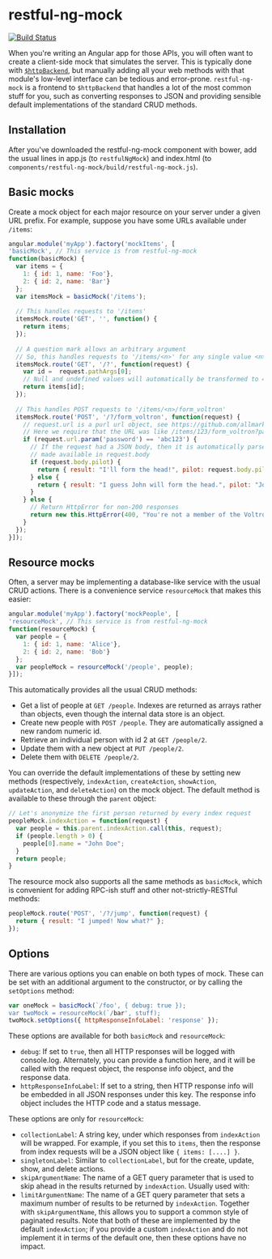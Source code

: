 # restful-ng-mock

[![Build Status](https://travis-ci.org/AmericanCouncils/restful-ng-mock.png?branch=master)](https://travis-ci.org/AmericanCouncils/restful-ng-mock)

When you're writing an Angular app for those APIs, you will often want to create a client-side mock that simulates the server. This is typically done with [`$httpBackend`](http://docs.angularjs.org/api/ngMock.$httpBackend), but manually adding all your web methods with that module's low-level interface can be tedious and error-prone. `restful-ng-mock` is a frontend to `$httpBackend` that handles a lot of the most common stuff for you, such as converting responses to JSON and providing sensible default implementations of the standard CRUD methods.

## Installation

After you've downloaded the restful-ng-mock component with bower, add the
usual lines in app.js (to `restfulNgMock`) and index.html (to
`components/restful-ng-mock/build/restful-ng-mock.js`).

## Basic mocks

Create a mock object for each major resource on your server under a given
URL prefix. For example, suppose you have some URLs available under `/items`:

```js
angular.module('myApp').factory('mockItems', [
'basicMock', // This service is from restful-ng-mock
function(basicMock) {
  var items = {
    1: { id: 1, name: 'Foo'},
    2: { id: 2, name: 'Bar'}
  };
  var itemsMock = basicMock('/items');
  
  // This handles requests to '/items'
  itemsMock.route('GET', '', function() {
    return items;
  });
  
  // A question mark allows an arbitrary argument
  // So, this handles requests to '/items/<n>' for any single value <n>
  itemsMock.route('GET', '/?', function(request) {
    var id =  request.pathArgs[0];
    // Null and undefined values will automatically be transformed to 404 responses
    return items[id]; 
  });
  
  // This handles POST requests to '/items/<n>/form_voltron'
  itemsMock.route('POST', '/?/form_voltron', function(request) {
    // request.url is a purl url object, see https://github.com/allmarkedup/purl
    // Here we require that the URL was like /items/123/form_voltron?password=abc123
    if (request.url.param('password') == 'abc123') {
      // If the request had a JSON body, then it is automatically parsed and
      // made available in request.body
      if (request.body.pilot) {
        return { result: "I'll form the head!", pilot: request.body.pilot };
      } else {
        return { result: "I guess John will form the head.", pilot: "John" };
      }
    } else {
      // Return HttpError for non-200 responses
      return new this.HttpError(400, "You're not a member of the Voltron team!");
    }
  });
}]);
```

## Resource mocks

Often, a server may be implementing a database-like service with the usual CRUD actions. There is a convenience service `resourceMock` that makes this easier:

```js
angular.module('myApp').factory('mockPeople', [
'resourceMock', // This service is from restful-ng-mock
function(resourceMock) {
  var people = {
    1: { id: 1, name: 'Alice'},
    2: { id: 2, name: 'Bob'}
  };
  var peopleMock = resourceMock('/people', people);
}]);
```

This automatically provides all the usual CRUD methods:

* Get a list of people at `GET /people`. Indexes are returned as arrays rather than objects, even though the internal data store is an object.
* Create new people with `POST /people`. They are automatically assigned a new random numeric id.
* Retrieve an individual person with id 2 at `GET /people/2`.
* Update them with a new object at `PUT /people/2`.
* Delete them with `DELETE /people/2`.

You can override the default implementations of these by setting new methods (respectively, `indexAction`, `createAction`, `showAction`, `updateAction`, and `deleteAction`) on the mock object. The default method is available to these through the `parent` object:

```js
// Let's anonymize the first person returned by every index request
peopleMock.indexAction = function(request) {
  var people = this.parent.indexAction.call(this, request);
  if (people.length > 0) {
    people[0].name = "John Doe";
  }
  return people;
}
```

The resource mock also supports all the same methods as `basicMock`, which is convenient for adding RPC-ish stuff and other not-strictly-RESTful methods:

```js
peopleMock.route('POST', '/?/jump', function(request) {
  return { result: "I jumped! Now what?" };
});
```

## Options

There are various options you can enable on both types of mock. These can be set with an additional argument to the constructor, or by calling the `setOptions` method:

```js
var oneMock = basicMock(`/foo', { debug: true });
var twoMock = resourceMock(`/bar', stuff);
twoMock.setOptions({ httpResponseInfoLabel: 'response' });
```

These options are available for both `basicMock` and `resourceMock`:

* `debug`: If set to `true`, then all HTTP responses will be logged with console.log. Alternately, you can provide a function here, and it will be called with the request object, the response info object, and the response data.
* `httpResponseInfoLabel`: If set to a string, then HTTP response info will be embedded in all JSON responses under this key. The response info object includes the HTTP code and a status message.

These options are only for `resourceMock`:

* `collectionLabel`: A string key, under which responses from `indexAction` will be wrapped. For example, if you set this to `items`, then the response from index requests will be a JSON object like `{ items: [....] }`.
* `singletonLabel`: Similar to `collectionLabel`, but for the create, update, show, and delete actions.
* `skipArgumentName`: The name of a GET query parameter that is used to skip ahead in the results returned by `indexAction`. Usually used with:
* `limitArgumentName`: The name of a GET query parameter that sets a maximum number of results to be returned by `indexAction`. Together with `skipArgumentName`, this allows you to support a common style of paginated results. Note that both of these are implemented by the default `indexAction`; if you provide a custom `indexAction` and do not implement it in terms of the default one, then these options have no impact.
